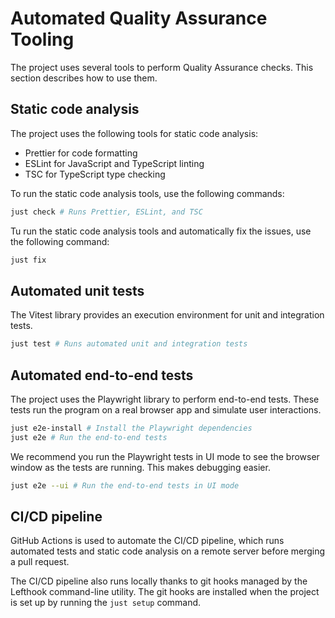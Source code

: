 # Automated Quality Assurance Tooling

The project uses several tools to perform Quality Assurance checks. This section describes how to use them.

## Static code analysis

The project uses the following tools for static code analysis:

- Prettier for code formatting
- ESLint for JavaScript and TypeScript linting
- TSC for TypeScript type checking

To run the static code analysis tools, use the following commands:

```sh
just check # Runs Prettier, ESLint, and TSC
```

Tu run the static code analysis tools and automatically fix the issues, use the following command:

```sh
just fix
```

## Automated unit tests

The Vitest library provides an execution environment for unit and integration tests.

```sh
just test # Runs automated unit and integration tests
```

## Automated end-to-end tests

The project uses the Playwright library to perform end-to-end tests. These tests run the program on a real browser app and simulate user interactions.

```sh
just e2e-install # Install the Playwright dependencies
just e2e # Run the end-to-end tests
```

We recommend you run the Playwright tests in UI mode to see the browser window as the tests are running. This makes debugging easier.

```sh
just e2e --ui # Run the end-to-end tests in UI mode
```

## CI/CD pipeline

GitHub Actions is used to automate the CI/CD pipeline, which runs automated tests and static code analysis on a remote server before merging a pull request.

The CI/CD pipeline also runs locally thanks to git hooks managed by the Lefthook command-line utility. The git hooks are installed when the project is set up by running the `just setup` command.
